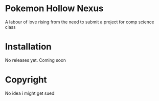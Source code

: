# Pokemon Hollow Nexus
A labour of love rising from the need to submit a project for comp science class
# Installation
No releases yet. Coming soon
# Copyright
No idea i might get sued
